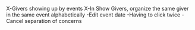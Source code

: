 X-Givers showing up by events
X-In Show Givers, organize the same giver in the same event alphabetically
-Edit event date
-Having to click twice
-Cancel separation of concerns
